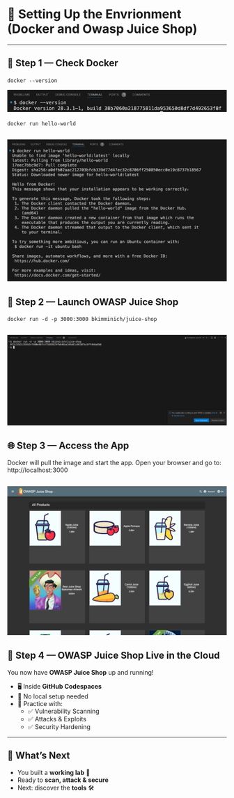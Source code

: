 # 🔧 Setting Up the Envrionment (Docker and Owasp Juice Shop)
---

## 🐳 Step 1 — Check Docker   
`docker --version`

![alt text](01_05_images/docker_version.png)

`docker run hello-world`

![alt text](01_05_images/docker_hello_world.png)
---

## 🍹 Step 2 — Launch OWASP Juice Shop 
`docker run -d -p 3000:3000 bkimminich/juice-shop`

![alt text](01_05_images/docker_juice_shop.png)
---

## 🌐 Step 3 — Access the App 
Docker will pull the image and start the app. Open your browser and go to:
http://localhost:3000

![alt text](01_05_images/juice_shop_localhost_3000.png)
---

## 🎯 Step 4 — OWASP Juice Shop Live in the Cloud  

You now have **OWASP Juice Shop** up and running!  

- 🖥️ Inside **GitHub Codespaces**  
- 🚫 No local setup needed  
- 🎯 Practice with:  
  - ✅ Vulnerability Scanning  
  - ✅ Attacks & Exploits  
  - ✅ Security Hardening  

---

## 🔮 What’s Next  

- You built a **working lab** 🧪  
- Ready to **scan, attack & secure**  
- Next: discover the **tools** 🛠️  